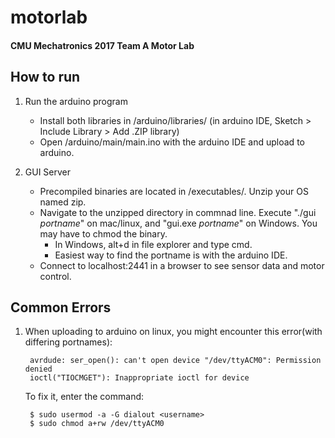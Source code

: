 # motorlab

#### CMU Mechatronics 2017 Team A Motor Lab



## How to run

1. Run the arduino program
	* Install both libraries in /arduino/libraries/ (in arduino IDE, Sketch > Include Library > Add .ZIP library)
	* Open /arduino/main/main.ino with the arduino IDE and upload to arduino.

2. GUI Server
	* Precompiled binaries are located in /executables/. Unzip your OS named zip.
	* Navigate to the unzipped directory in commnad line. Execute "./gui <i>portname</i>" on mac/linux, and "gui.exe <i>portname</i>" on Windows. You may have to chmod the binary.
		- In Windows, alt+d in file explorer and type cmd. 
		- Easiest way to find the portname is with the arduino IDE. 
	* Connect to localhost:2441 in a browser to see sensor data and motor control.


## Common Errors

1. When uploading to arduino on linux, you might encounter this error(with differing portnames):

		avrdude: ser_open(): can't open device "/dev/ttyACM0": Permission denied
		ioctl("TIOCMGET"): Inappropriate ioctl for device

	To fix it, enter the command:

		$ sudo usermod -a -G dialout <username>
		$ sudo chmod a+rw /dev/ttyACM0
